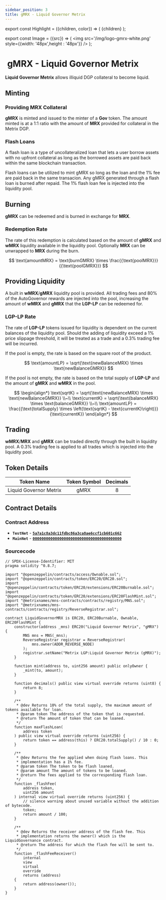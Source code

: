 ```yaml
---
sidebar_position: 3
title: gMRX - Liquid Governor Metrix
---
```


export const Highlight = ({children, color}) => (
<span
style={{color}}>
{children}
</span>
);

export const Image = ({src}) => (
<img src='/img/logo-gmrx-white.png' style={{width: '48px',height : '48px'}} />
);

# <Image  /> gMRX - Liquid Governor Metrix

<Highlight color="#bf96c6">**Liquid Governor Metrix**</Highlight> allows illiquid DGP collateral to become liquid.

## Minting

### Providing MRX Collateral

<Highlight color="#bf96c6">**gMRX**</Highlight> is minted and issued to the minter of a <Highlight color="#bf96c6">**Gov**</Highlight> token. The amount minted is at a 1:1 ratio with the amount of <Highlight color="#bf96c6">**MRX**</Highlight> provided for collateral in the Metrix DGP.

### Flash Loans

A flash loan is a type of uncollateralized loan that lets a user borrow assets with no upfront collateral as long as the borrowed assets are paid back within the same blockchain transaction.

Flash loans can be utilized to mint gMRX so long as the loan and the 1% fee are paid back in the same transacion. Any gMRX generated through a flash loan is burned after repaid. The 1% flash loan fee is injected into the liquidity pool.

## Burning

<Highlight color="#bf96c6">**gMRX**</Highlight> can be redeemed and is burned in exchange for <Highlight color="#bf96c6">**MRX**</Highlight>.

### Redemption Rate

The rate of this redemption is calculated based on the amount of <Highlight color="#bf96c6">**gMRX**</Highlight> and <Highlight color="#bf96c6">**wMRX**</Highlight> liquidity available in the liquidity pool. Optionally <Highlight color="#bf96c6">**MRX**</Highlight> can be unwrapped to <Highlight color="#bf96c6">**MRX**</Highlight> during the burn.

$$
\text{amountMRX} = \text{burnGMRX} \times \frac{{\text{poolMRX}}}{{\text{poolGMRX}}}
$$

## Providing Liquidity

A built in <Highlight color="#bf96c6">**wMRX**</Highlight>/<Highlight color="#bf96c6">**gMRX**</Highlight> liquidity pool is provided. All trading fees and 80% of the AutoGovernor rewards are injected into the pool, increasing the amount of <Highlight color="#bf96c6">**wMRX**</Highlight> and <Highlight color="#bf96c6">**gMRX**</Highlight> that the <Highlight color="#bf96c6">**LGP-LP**</Highlight> can be redeemed for.

### LGP-LP Rate

The rate of <Highlight color="#bf96c6">**LGP-LP**</Highlight> tokens issued for liquidity is dependent on the current balances of the liquidity pool. Should the adding of liquidity exceed a 1% price slippage threshold, it will be treated as a trade and a 0.3% trading fee will be incurred.

If the pool is empty, the rate is based on the square root of the product.

$$
\text{amountLP} = \sqrt{\text{newBalanceMRX} \times \text{newBalanceGMRX}}
$$

If the pool is not empty, the rate is based on the total supply of <Highlight color="#bf96c6">**LGP-LP**</Highlight> and the amount of <Highlight color="#bf96c6">**gMRX**</Highlight> and <Highlight color="#bf96c6">**wMRX**</Highlight> in the pool.

$$
\begin{align*}
\text{sqrtK} = \sqrt{\text{newBalanceMRX} \times \text{newBalanceGMRX}} \\~\\
\text{currentK} = \sqrt{\text{balanceMRX} \times \text{balanceGMRX}} \\~\\
\text{amountLP} = \frac{{\text{totalSupply} \times \left(\text{sqrtK} - \text{currentK}\right)}}{\text{currentK}}
\end{align*}
$$

## Trading

<Highlight color="#bf96c6">**wMRX**</Highlight>/<Highlight color="#bf96c6">**MRX**</Highlight> and <Highlight color="#bf96c6">**gMRX**</Highlight> can be traded directly through the built in liquidity pool. A 0.3% trading fee is applied to all trades which is injected into the liquidity pool.

## Token Details

|       Token Name       | Token Symbol | Decimals |
| :--------------------: | :----------: | :------: |
| Liquid Governor Metrix |     gMRX     |    8     |

## Contract Details

### Contract Address

- **`TestNet`** - [**`5a7a1c8a3dc11fdbc86a3ca8ae6ccf1cb601c662`**](https://testnet-explorer.metrixcoin.com/contract/5a7a1c8a3dc11fdbc86a3ca8ae6ccf1cb601c662)
- **`MainNet`** - [**`0000000000000000000000000000000000000000`**](https://explorer.metrixcoin.com/contract/0000000000000000000000000000000000000000)

### Sourcecode

```sol
// SPDX-License-Identifier: MIT
pragma solidity ^0.8.7;

import "@openzeppelin/contracts/access/Ownable.sol";
import "@openzeppelin/contracts/token/ERC20/ERC20.sol";
import "@openzeppelin/contracts/token/ERC20/extensions/ERC20Burnable.sol";
import "@openzeppelin/contracts/token/ERC20/extensions/ERC20FlashMint.sol";
import "@metrixnames/mns-contracts/contracts/registry/MNS.sol";
import "@metrixnames/mns-contracts/contracts/registry/ReverseRegistrar.sol";

contract LiquidGovernorMRX is ERC20, ERC20Burnable, Ownable, ERC20FlashMint {
    constructor(address _mns) ERC20("Liquid Governor Metrix", "gMRX") {
        MNS mns = MNS(_mns);
        ReverseRegistrar registrar = ReverseRegistrar(
            mns.owner(ADDR_REVERSE_NODE)
        );
        registrar.setName("Metrix LGP:Liquid Governor Metrix (gMRX)");
    }

    function mint(address to, uint256 amount) public onlyOwner {
        _mint(to, amount);
    }

    function decimals() public view virtual override returns (uint8) {
        return 8;
    }

    /**
     * @dev Returns 10% of the total supply, the maximum amount of tokens available for loan.
     * @param token The address of the token that is requested.
     * @return The amount of token that can be loaned.
     */
    function maxFlashLoan(
        address token
    ) public view virtual override returns (uint256) {
        return token == address(this) ? ERC20.totalSupply() / 10 : 0;
    }

    /**
     * @dev Returns the fee applied when doing flash loans. This
     * implementation has a 1% fee.
     * @param token The token to be flash loaned.
     * @param amount The amount of tokens to be loaned.
     * @return The fees applied to the corresponding flash loan.
     */
    function _flashFee(
        address token,
        uint256 amount
    ) internal view virtual override returns (uint256) {
        // silence warning about unused variable without the addition of bytecode.
        token;
        return amount / 100;
    }

    /**
     * @dev Returns the receiver address of the flash fee. This
     * implementation returns the owner() which is the LiquidGovernance contract.
     * @return The address for which the flash fee will be sent to.
     */
    function _flashFeeReceiver()
        internal
        view
        virtual
        override
        returns (address)
    {
        return address(owner());
    }
}
```
